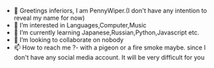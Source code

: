 - 👋 Greetings inferiors, I am PennyWiper.(I don't have any intention to reveal my name for now)
- 👀 I’m interested in Languages,Computer,Music
- 🌱 I’m currently learning Japanese,Russian,Python,Javascript etc.
- 💞️ I’m looking to collaborate on nobody
- 📫 How to reach me ?- with a pigeon or a fire smoke maybe. since I don't have any social media account. It will be very difficult for you
